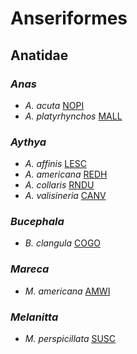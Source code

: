 # Anseriformes
## Anatidae
### *Anas*
- *A. acuta* [NOPI](Anseriformes/Anatidae/Anas.acuta/NOPI.md)
- *A. platyrhynchos* [MALL](Anseriformes/Anatidae/Anas.platyrhynchos/MALL.md)
### *Aythya*
- *A. affinis* [LESC](Anseriformes/Anatidae/Aythya.affinis/LESC.md)
- *A. americana* [REDH](Anseriformes/Anatidae/Aythya.americana/REDH.md)
- *A. collaris* [RNDU](Anseriformes/Anatidae/Aythya.collaris/RNDU.md)
- *A. valisineria* [CANV](Anseriformes/Anatidae/Aythya.valisineria/CANV.md)
### *Bucephala*
- *B. clangula* [COGO](Anseriformes/Anatidae/Bucephala.clangula/COGO.md)
### *Mareca*
- *M. americana* [AMWI](Anseriformes/Anatidae/Mareca.americana/AMWI.md)
### *Melanitta*
- *M. perspicillata* [SUSC](Anseriformes/Anatidae/Melanitta.perspicillata/SUSC.md)
